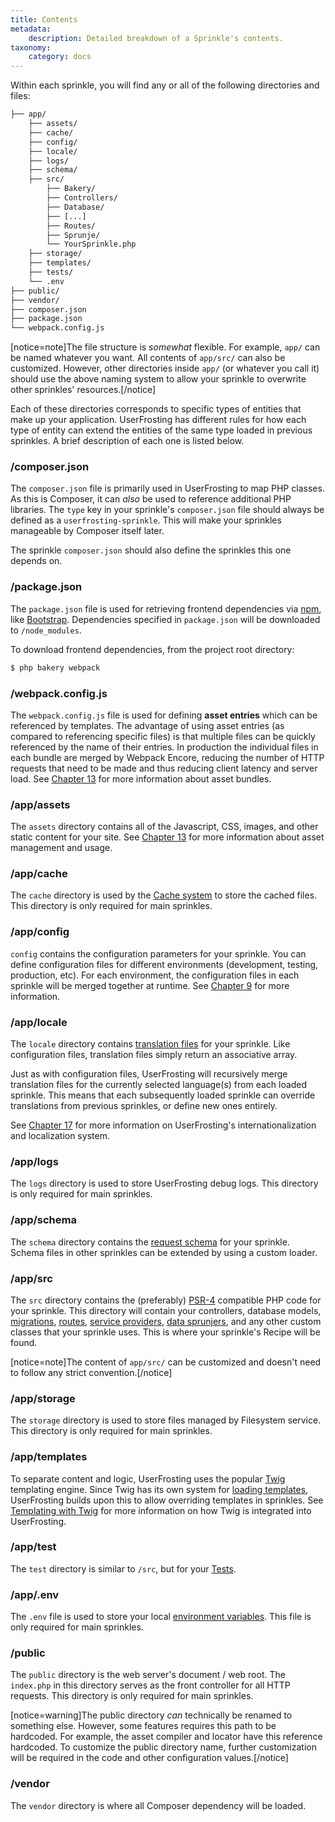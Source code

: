 ```yaml
---
title: Contents
metadata:
    description: Detailed breakdown of a Sprinkle's contents.
taxonomy:
    category: docs
---
```


Within each sprinkle, you will find any or all of the following directories and files:

```txt
├── app/
    ├── assets/
    ├── cache/
    ├── config/
    ├── locale/
    ├── logs/
    ├── schema/
    ├── src/
        ├── Bakery/
        ├── Controllers/
        ├── Database/
        ├── [...]
        ├── Routes/
        ├── Sprunje/
        └── YourSprinkle.php
    ├── storage/
    ├── templates/
    ├── tests/
    └── .env
├── public/
├── vendor/
├── composer.json
├── package.json
└── webpack.config.js
```

[notice=note]The file structure is *somewhat* flexible. For example, `app/` can be named whatever you want. All contents of `app/src/` can also be customized. However, other directories inside `app/` (or whatever you call it) should use the above naming system to allow your sprinkle to overwrite other sprinkles' resources.[/notice]

Each of these directories corresponds to specific types of entities that make up your application. UserFrosting has different rules for how each type of entity can extend the entities of the same type loaded in previous sprinkles. A brief description of each one is listed below.

### /composer.json

The `composer.json` file is primarily used in UserFrosting to map PHP classes. As this is Composer, it can *also* be used to reference additional PHP libraries. The `type` key in your sprinkle's `composer.json` file should always be defined as a `userfrosting-sprinkle`. This will make your sprinkles manageable by Composer itself later.

The sprinkle `composer.json` should also define the sprinkles this one depends on.

### /package.json

The `package.json` file is used for retrieving frontend dependencies via [npm](https://www.npmjs.com), like [Bootstrap](http://getbootstrap.com/). Dependencies specified in `package.json` will be downloaded to `/node_modules`.

To download frontend dependencies, from the project root directory:

```bash
$ php bakery webpack
```

### /webpack.config.js

The `webpack.config.js` file is used for defining **asset entries** which can be referenced by templates. The advantage of using asset entries (as compared to referencing specific files) is that multiple files can be quickly referenced by the name of their entries. In production the individual files in each bundle are merged by Webpack Encore, reducing the number of HTTP requests that need to be made and thus reducing client latency and server load. See [Chapter 13](/asset-management/asset-bundles) for more information about asset bundles.

### /app/assets

The `assets` directory contains all of the Javascript, CSS, images, and other static content for your site. See [Chapter 13](/asset-management) for more information about asset management and usage.

### /app/cache

The `cache` directory is used by the [Cache system](/advanced/caching) to store the cached files. This directory is only required for main sprinkles.

### /app/config

`config` contains the configuration parameters for your sprinkle. You can define configuration files for different environments (development, testing, production, etc). For each environment, the configuration files in each sprinkle will be merged together at runtime. See [Chapter 9](/configuration/config-files) for more information.

### /app/locale

The `locale` directory contains [translation files](/i18n) for your sprinkle. Like configuration files, translation files simply return an associative array.

Just as with configuration files, UserFrosting will recursively merge translation files for the currently selected language(s) from each loaded sprinkle. This means that each subsequently loaded sprinkle can override translations from previous sprinkles, or define new ones entirely.

See [Chapter 17](/i18n) for more information on UserFrosting's internationalization and localization system.

### /app/logs

The `logs` directory is used to store UserFrosting debug logs. This directory is only required for main sprinkles.

### /app/schema

The `schema` directory contains the [request schema](/routes-and-controllers/client-input/validation) for your sprinkle. Schema files in other sprinkles can be extended by using a custom loader.

### /app/src

The `src` directory contains the (preferably) [PSR-4](http://www.php-fig.org/psr/psr-4/) compatible PHP code for your sprinkle. This directory will contain your controllers, database models, [migrations](/database/migrations), [routes](/routes-and-controllers), [service providers](/services), [data sprunjers](/database/data-sprunjing), and any other custom classes that your sprinkle uses. This is where your sprinkle's Recipe will be found.

[notice=note]The content of `app/src/` can be customized and doesn't need to follow any strict convention.[/notice]

### /app/storage

The `storage` directory is used to store files managed by Filesystem service. This directory is only required for main sprinkles.

### /app/templates

To separate content and logic, UserFrosting uses the popular [Twig](http://twig.symfony.com/) templating engine. Since Twig has its own system for [loading templates](http://twig.symfony.com/doc/api.html#built-in-loaders), UserFrosting builds upon this to allow overriding templates in sprinkles. See [Templating with Twig](/templating-with-twig) for more information on how Twig is integrated into UserFrosting.

### /app/test

The `test` directory is similar to `/src`, but for your [Tests](/testing).

### /app/.env

The `.env` file is used to store your local [environment variables](/configuration/environment-vars). This file is only required for main sprinkles.

### /public

The `public` directory is the web server's document / web root. The `index.php` in this directory serves as the front controller for all HTTP requests. This directory is only required for main sprinkles.

[notice=warning]The public directory *can* technically be renamed to something else. However, some features requires this path to be hardcoded. For example, the asset compiler and locator have this reference hardcoded. To customize the public directory name, further customization will be required in the code and other configuration values.[/notice]

### /vendor

The `vendor` directory is where all Composer dependency will be loaded.
